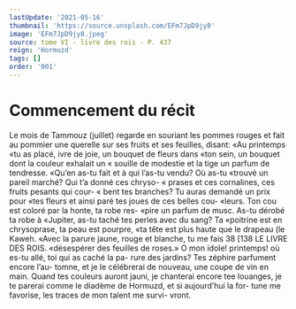 ```yaml
---
lastUpdate: '2021-05-16'
thumbnail: 'https://source.unsplash.com/EFm7JpD9jy8'
image: 'EFm7JpD9jy8.jpeg'
source: tome VI - livre des rois - P. 437
reign: 'Hormuzd'
tags: []
order: '001'
---
```


# Commencement du récit

Le mois de Tammouz (juillet) regarde en souriant les pommes rouges et fait au pommier une querelle
sur ses fruits et ses feuilles, disant: «Au printemps «tu as placé, ivre de joie, un bouquet de fleurs dans «ton sein, un bouquet dont la couleur exhalait un « souille de modestie et la tige un parfum de tendresse. «Qu’en as-tu fait et à qui l’as-tu vendu? Où as-tu
«trouvé un pareil marché? Qui t’a donné ces chryso-
« prases et ces cornalines, ces fruits pesants qui cour- « bent tes branches? Tu auras demandé un prix pour «tes fleurs et ainsi paré tes joues de ces belles cou- «leurs. Ton cou est coloré par la honte, ta robe res- «pire un parfum de musc. As-tu dérobé ta robe à «Jupiter, as-tu taché tes perles avec du sang? Ta «poitrine est en chrysoprase, ta peau est pourpre, «ta tête est plus haute que le drapeau (le Kaweh.
«Avec la parure jaune, rouge et blanche, tu me fais 38
[138 LE LIVRE DES ROIS. «désespérer des feuilles de roses.» O mon idole!
printemps! où es-tu allé, toi qui as caché la pa-
rure des jardins? Tes zéphire parfument encore l’au- tomne, et je le célébrerai de nouveau, une coupe de
vin en main. Quand tes couleurs auront jauni, je chanterai encore tee louanges, je te parerai comme le diadème de Hormuzd, et si aujourd’hui la for-
tune me favorise, les traces de mon talent me survi- vront.
